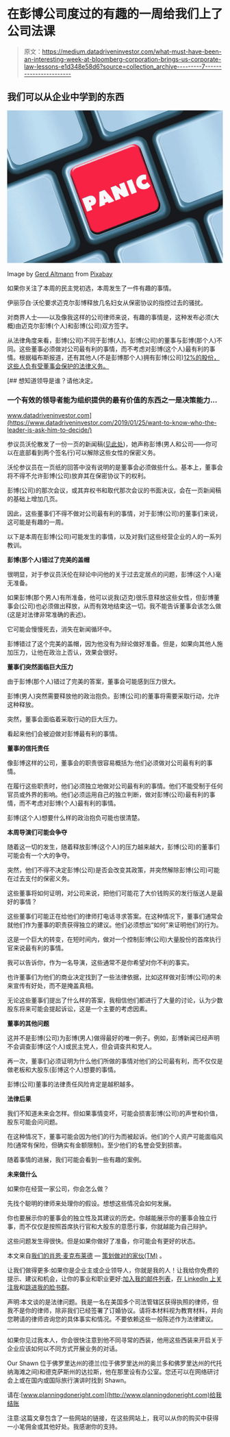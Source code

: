 # 在彭博公司度过的有趣的一周给我们上了公司法课

> 原文：<https://medium.datadriveninvestor.com/what-must-have-been-an-interesting-week-at-bloomberg-corporation-brings-us-corporate-law-lessons-e1d348e58d6?source=collection_archive---------7----------------------->

## **我们可以从企业中学到的东西**

![](img/729f95f4d55eae041daa1cb7038624a3.png)

Image by [Gerd Altmann](https://pixabay.com/users/geralt-9301/?utm_source=link-attribution&utm_medium=referral&utm_campaign=image&utm_content=114439) from [Pixabay](https://pixabay.com/?utm_source=link-attribution&utm_medium=referral&utm_campaign=image&utm_content=114439)

如果你关注了本周的民主党初选，本周发生了一件有趣的事情。

伊丽莎白·沃伦要求迈克尔彭博释放几名妇女从保密协议的指控过去的骚扰。

对商界人士——以及像我这样的公司律师来说，有趣的事情是，这种发布必须(大概)由迈克尔彭博(个人)和彭博(公司)双方签字。

从法律角度来看，彭博(公司)不同于彭博(人)。彭博(公司)的董事与彭博(那个人)不同。这些董事必须做对公司最有利的事情，而不考虑对彭博(这个人)最有利的事情。根据福布斯报道，还有其他人(不是彭博那个人)拥有彭博(公司)[12%的股份，这些人负有受董事会保护的法律义务。](https://www.forbes.com/profile/michael-bloomberg/)

[](https://www.datadriveninvestor.com/2019/01/25/want-to-know-who-the-leader-is-ask-him-to-decide/) [## 想知道领导是谁？请他决定。

### 一个有效的领导者能为组织提供的最有价值的东西之一是决策能力…

www.datadriveninvestor.com](https://www.datadriveninvestor.com/2019/01/25/want-to-know-who-the-leader-is-ask-him-to-decide/) 

参议员沃伦散发了一份一页的新闻稿([见此处](https://www.facebook.com/ElizabethWarren/photos/a.414227908686/10157272561973687/?type=3&theater))，她声称彭博(男人和公司——你可以在底部看到两个签名行)可以解除这些女性的保密义务。

沃伦参议员在一页纸的回答中没有说明的是董事会必须做些什么。基本上，董事会将不得不允许彭博(公司)放弃其在保密协议下的权利。

彭博(公司)的那次会议，或其弃权书和取代那次会议的书面决议，会在一页新闻稿的基础上增加几页。

因此，这些董事们不得不做对公司最有利的事情，对于彭博(公司)的董事们来说，这可能是有趣的一周。

以下是本周在彭博(公司)可能发生的事情，以及对我们这些经营企业的人的一系列教训。

**彭博(那个人)错过了完美的盖帽**

很明显，对于参议员沃伦在辩论中问他的关于过去定居点的问题，彭博(这个人)毫无准备。

如果彭博(那个男人)有所准备，他可以说我(迈克)很乐意释放这些女性，但彭博董事会(公司)也必须做出释放，从而有效地结束这一切。我不能告诉董事会该怎么做(这是对法律非常准确的表述)。

它可能会慢慢死去，消失在新闻循环中。

彭博错过了这个完美的盖帽，因为他没有为辩论做好准备。但是，如果向其他人施加压力，让他在政治上否认，效果会很好。

**董事们突然面临巨大压力**

由于彭博(那个人)错过了完美的答案，董事会可能感到压力很大。

彭博(男人)突然需要释放他的政治抱负。彭博(公司)的董事将需要采取行动，允许这种释放。

突然，董事会面临着采取行动的巨大压力。

看起来他们会被迫做对彭博最有利的事情。

**董事的信托责任**

像彭博这样的公司，董事会的职责很容易概括为:他们必须做对公司最有利的事情。

在履行这些职责时，他们必须独立地做对公司最有利的事情。他们不能受制于任何官员或外界的影响。他们必须运用自己的独立判断，做对彭博(公司)最有利的事情，而不考虑对彭博(个人)最有利的事情。

彭博(这个人)想要什么样的政治抱负可能也很清楚。

**本周导演们可能会争夺**

随着这一切的发生，随着释放彭博(这个人)的压力越来越大，彭博(公司)的董事们可能会有一个大的争夺。

突然，他们不得不决定彭博(公司)是否会改变其政策，并突然解除彭博(公司)可能在过去支付的保密义务。

这些董事将如何证明，对公司来说，把他们可能花了大价钱购买的发行版送人是最好的事情？

这些董事们可能正在给他们的律师打电话寻求答案。在这种情况下，董事们通常会就他们作为董事的职责获得独立的建议。他们必须想出“如何”来证明他们的行为。

这是一个巨大的转变，在短时间内，做对一个控制彭博(公司)大量股份的首席执行官来说最有利的事情。

我可以告诉你，作为一名导演，这些通常不是你希望对你不利的事实。

也许董事们为他们的商业决定找到了一些法律依据，比如这样做对彭博(公司)的未来宣传有好处，而不是掩盖真相。

无论这些董事们提出了什么样的答案，我相信他们都进行了大量的讨论，认为少数股东将来可能会提起诉讼，这是一个主要的考虑因素。

**董事的其他问题**

这并不是彭博(公司)为彭博(男人)做得最好的唯一例子。例如，彭博新闻已经声明不会调查彭博(这个人)或民主党人，但会调查共和党人。

再一次，董事们必须证明为什么他们所做的事情对他们的公司最有利，而不仅仅是做老板和大股东(彭博这个人)想要的事情。

彭博(公司)董事的法律责任风险肯定是越积越多。

**法律后果**

我们不知道未来会怎样。但如果事情变坏，可能会损害彭博(公司)的声誉和价值，股东可能会问问题。

在这种情况下，董事可能会因为他们的行为而被起诉。他们的个人资产可能面临风险(通常有保险，但确实有金额限制)。至少他们的名誉会受到损害。

随着事情的进展，我们可能会看到一些有趣的案例。

**未来做什么**

如果你在经营一家公司，你会怎么做？

先找个聪明的律师来处理你的假设。想想这些情况会如何发展。

你也要展示你的董事会的独立性及其建议的历史。你越能展示你的董事会独立行事，而不仅仅是按照首席执行官和大股东的意愿行事，你就越能为自己辩护。

这些问题发生得很快。但是如果你做好了准备，你可能会有更好的状态。

本文来自[我们的肖恩·麦克布莱德](http://medium.com/@mcbrideforbus) — [策划做对的家伙(TM)](http://planningdoneright.com/) 。

让我们做得更多:如果你是企业主或企业领导人，你就是我的人！让我给你免费的提示、建议和机会，让你的事业和职业更好:[加入我的邮件列表](https://mcbrideforbusiness.activehosted.com/f/10)，[在 LinkedIn 上关注我](http://www.linkedin.com/in/rshawnmcbride)和[跳进我的脸书群](https://www.facebook.com/groups/BusinessLeadersWithVision/)。

声明:本文谈的是法律问题。我是一名在美国多个司法管辖区获得执照的律师，但我不是你的律师，除非我们已经签署了订婚协议。请将本材料视为教育材料，并向您聘请的律师咨询您的具体事实和情况。不要依赖这些一般陈述作为法律建议。

***

如果你见过我本人，你会很快注意到他不同寻常的西装，他用这些西装来开启关于企业应该如何以不同方式开展业务的对话。

Our Shawn 位于佛罗里达州的德兰(位于佛罗里达州的奥兰多和佛罗里达州的代托纳海滩之间)和德克萨斯州的达拉斯，他在那里设有办公室。您还可以在网络研讨会上或在国内或国际旅行演讲时找到 Shawn。

请在:[www.planningdoneright.com](http://www.planningdoneright.com)给我结账

注意:这篇文章包含了一些网站的链接，在这些网站上，我可以从你的购买中获得一小笔佣金或其他好处。我感谢你的支持。